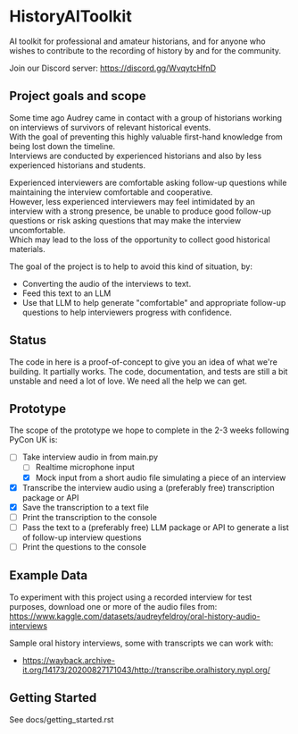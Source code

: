 # HistoryAIToolkit

AI toolkit for professional and amateur historians, and for anyone who wishes to contribute to the recording of history by and for the community.

Join our Discord server: https://discord.gg/WvqytcHfnD

## Project goals and scope
Some time ago Audrey came in contact with a group of historians working on interviews of survivors of relevant historical events.   
With the goal of preventing this highly valuable first-hand knowledge from being lost down the timeline.  
Interviews are conducted by experienced historians and also by less experienced historians and students.

Experienced interviewers are comfortable asking follow-up questions while maintaining the interview comfortable and cooperative.  
However, less experienced interviewers may feel intimidated by an interview with a strong presence, be unable to produce good follow-up questions or risk asking questions that may make the interview uncomfortable.   
Which may lead to the loss of the opportunity to collect good historical materials.

The goal of the project is to help to avoid this kind of situation, by:
- Converting the audio of the interviews to text.
- Feed this text to an LLM
- Use that LLM to help generate "comfortable" and appropriate follow-up questions to help interviewers progress with confidence.

## Status

The code in here is a proof-of-concept to give you an idea of what we're building. It partially works. The code, documentation, and tests are still a bit unstable and need a lot of love. We need all the help we can get.

## Prototype

The scope of the prototype we hope to complete in the 2-3 weeks following PyCon UK is:

* [ ] Take interview audio in from main.py
  * [ ] Realtime microphone input
  * [x] Mock input from a short audio file simulating a piece of an interview
* [x] Transcribe the interview audio using a (preferably free) transcription package or API
* [x] Save the transcription to a text file
* [ ] Print the transcription to the console
* [ ] Pass the text to a (preferably free) LLM package or API to generate a list of follow-up interview questions
* [ ] Print the questions to the console

## Example Data

To experiment with this project using a recorded interview for test purposes, download one or more of the audio files from:
https://www.kaggle.com/datasets/audreyfeldroy/oral-history-audio-interviews

Sample oral history interviews, some with transcripts we can work with:
* https://wayback.archive-it.org/14173/20200827171043/http://transcribe.oralhistory.nypl.org/

## Getting Started

See docs/getting_started.rst
